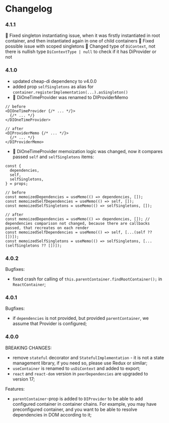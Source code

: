 # Changelog

### 4.1.1

🐛 Fixed singleton instantiating issue, when it was firstly instantiated in root container, and then instantiated again in one of child containers
🐛 Fixed possible issue with scoped singletons
🚧 Changed type of `DiContext`, not there is nullish type `DiContextType | null` to check if it has DiProvider or not

### 4.1.0

* updated cheap-di dependency to v4.0.0
* added prop `selfSingletons` as alias for `container.registerImplementation(...).asSingleton()`
* 🚧 DiOneTimeProvider was renamed to DIProviderMemo
```tsx
// before
<DIOneTimeProvider {/* ... */}>
  {/* ... */}
</DIOneTimeProvider>

// after
<DIProviderMemo {/* ... */}>
  {/* ... */}
</DIProviderMemo>
```
* 🚧 DiOneTimeProvider memoization logic was changed, now it compares passed `self` and `selfSingletons` items:
```tsx
const {
  dependencies,
  self,
  selfSingletons,
} = props;

// before
const memoizedDependencies = useMemo(() => dependencies, []);
const memoizedSelfDependencies = useMemo(() => self, []);
const memoizedSelfSingletons = useMemo(() => selfSingletons, []);

// after
const memoizedDependencies = useMemo(() => dependencies, []); // dependencies comparison not changed, because there are callbacks passed, that recreates on each render
const memoizedSelfDependencies = useMemo(() => self, [...(self ?? [])]);
const memoizedSelfSingletons = useMemo(() => selfSingletons, [...(selfSingletons ?? [])]);
```

### 4.0.2

Bugfixes:
* fixed crash for calling of `this.parentContainer.findRootContainer();` in `ReactContainer`;

### 4.0.1

Bugfixes:
* if `dependencies` is not provided, but provided `parentContainer`, we assume that Provider is configured;

### 4.0.0

BREAKING CHANGES:
* remove `stateful` decorator and `StatefulImplementation` - it is not a state management library, if you need so, please use Redux or similar;
* `useContainer` is renamed to `usDiContext` and added to export;
* `react` and `react-dom` version in `peerDependencies` are upgraded to version 17;

Features:
* `parentContainer`-prop is added to `DIProvider` to be able to add configured container in container chains. 
For example, you may have preconfigured container, and you want to be able to resolve dependencies in DOM
according to it;